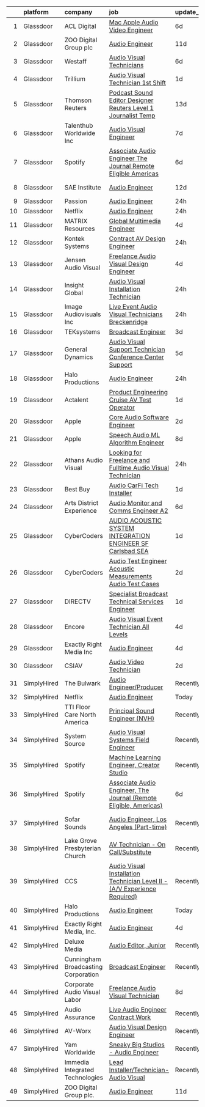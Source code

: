 

|    | platform    | company                             | job                                                                                                                                                                                                                                                                                                                                                                                                                                                                                                                                                                                                                                                                                                                                                                                                                                                                                                                                                                                                                                                                                                                                                                                                                                                                                                                                                                                                                                                                                                                                                                                                                                                                                                                                                             | update_time   | location                     |
|---:|:------------|:------------------------------------|:----------------------------------------------------------------------------------------------------------------------------------------------------------------------------------------------------------------------------------------------------------------------------------------------------------------------------------------------------------------------------------------------------------------------------------------------------------------------------------------------------------------------------------------------------------------------------------------------------------------------------------------------------------------------------------------------------------------------------------------------------------------------------------------------------------------------------------------------------------------------------------------------------------------------------------------------------------------------------------------------------------------------------------------------------------------------------------------------------------------------------------------------------------------------------------------------------------------------------------------------------------------------------------------------------------------------------------------------------------------------------------------------------------------------------------------------------------------------------------------------------------------------------------------------------------------------------------------------------------------------------------------------------------------------------------------------------------------------------------------------------------------|:--------------|:-----------------------------|
|  1 | Glassdoor   | ACL Digital                         | [Mac Apple Audio Video Engineer](https://www.glassdoor.com/partner/jobListing.htm?pos=113&ao=1110586&s=58&guid=000001821a6144ae8b9a8eedca883250&src=GD_JOB_AD&t=SR&vt=w&ea=1&cs=1_3682f016&cb=1658299959071&jobListingId=1008002805518&cpc=2CAED5C921A5F994&jrtk=3-0-1g8d62hdak6dj801-1g8d62hdqgagu800-b294e820e0bd7cf8--6NYlbfkN0Aba5oU64R_O9Kj8y6RMdSSFXuPwn88DcWu9IRDlipDHjxHIIFB0atBqVJ04z1yB38m2BmZD5nGuDZ1Ll4GVmNaqQXVnIYmUmM6ToJtSjcc-FJPcDSr864QuiTd4OY8QCHijlwPVkSN3uMKBnilt5Z6-nTFEUv3VnNXsF4LLM2RDbzizWvHlprvPVGqn3Ka9bO6dz6O895G4XscSg2uXqTC5sGE-7d8Ohpqgh4fxGaJg0ebfQamka9nRTsLwZ0bvFkQi1WpOnriBF2hia0QCw9Cyz6MehPjJ5UCTxL4BDBBe71SXJPh6e1_0TGV2K8CWwGDceIoHlEFfcqzbEcsAJD-0AjiXSMThQV6PqjxBkIQqoC1FyL3rkgtYAXfC-Ehs8lt2fICC_DsOM29PyLmqw6geVP-opLekzf8ryDvYjpLT5TeilfrMzpOQqEWj0uQ-SSsDX2iZpQMDFQQr-SnSyf9Svu7Tv3L0NBx0xu-T8fh06-wZw70P7xABJ59gNPn2louOMrTkBA7gw%3D%3D)                                                                                                                                                                                                                                                                                                                                                                                                                                                                                                                                                                                                                                                                                                                                                                                                                                                                           | 6d            | Remote                       |
|  2 | Glassdoor   | ZOO Digital Group plc               | [Audio Engineer](https://www.glassdoor.com/partner/jobListing.htm?pos=129&ao=1136043&s=58&guid=000001821a6144ae8b9a8eedca883250&src=GD_JOB_AD&t=SR&vt=w&ea=1&cs=1_30e69321&cb=1658299959073&jobListingId=1007993146305&jrtk=3-0-1g8d62hdak6dj801-1g8d62hdqgagu800-7ebf733edbf5c28b-)                                                                                                                                                                                                                                                                                                                                                                                                                                                                                                                                                                                                                                                                                                                                                                                                                                                                                                                                                                                                                                                                                                                                                                                                                                                                                                                                                                                                                                                                            | 11d           | El Segundo, CA               |
|  3 | Glassdoor   | Westaff                             | [Audio Visual Technicians](https://www.glassdoor.com/partner/jobListing.htm?pos=126&ao=1110586&s=58&guid=000001821a6144ae8b9a8eedca883250&src=GD_JOB_AD&t=SR&vt=w&ea=1&cs=1_9ddf7799&cb=1658299959073&jobListingId=1008002788655&cpc=AC285F3A3ECA6BB0&jrtk=3-0-1g8d62hdak6dj801-1g8d62hdqgagu800-425b0b3179f8c33b--6NYlbfkN0BjjkWxnJMqt2bWVcRaVAlvBRsjLKeJHSTiWSuT7OinMaCUamQqkcii4RfH2hgQDyg1SnlP2Rgpwz_0QXPv7X1bfY91WerKU9FbqRIYky0smENEnbKLssVqOPfpvsEjh9FKGcTqAzK-pQX5C1J5Od0PY7u48Pk6tvI0y_sX0EjVkFC8j6WW86Y3ts-8wpNPiHr0-uDSilTr5fbQAIMYwidVPj5Cy1h7omr7vZzfvZ6A_A594SQJUecpaBlNnbeJpxl6yJpJM819lDwfwJeLKmry01MwisOzu85dR4Gky4_swM5OqLbADerbRLwvHrfgo1agpgWeKMKOwgXK13G2gHDCIwOUycgnWiXz4YMda_gXTzHGcKUcd_XXZN_FJ93tIgHQpGmKHW_soiG58DH6iiDXQ7iKWDbmBkbIIKStl6O0VWp2TOd0ufzW8sHjr2GbPjL6q91qWLSmvrLV42AVD-zs)                                                                                                                                                                                                                                                                                                                                                                                                                                                                                                                                                                                                                                                                                                                                                                                                                                                                                                                                             | 6d            | New Orleans, LA              |
|  4 | Glassdoor   | Trillium                            | [Audio Visual Technician   1st Shift ](https://www.glassdoor.com/partner/jobListing.htm?pos=119&ao=1110586&s=58&guid=000001821a6144ae8b9a8eedca883250&src=GD_JOB_AD&t=SR&vt=w&ea=1&cs=1_49fe84a0&cb=1658299959072&jobListingId=1008011898281&cpc=0C139D4CAD5A6DB2&jrtk=3-0-1g8d62hdak6dj801-1g8d62hdqgagu800-b30f7ba4f4820a01--6NYlbfkN0BFZTBn8HwyUPs8e2u2osMVGsWqVjyo5iEHGvi4ofoXKfc3lmoIZ6zKmepcRqGdiDS6baZnlNoO2tZm81rf3PfHcRI4opsYOLYCxpXkUX1nusV2D-t_IYUWcJ3m04bs9FLwKVd-qNNnU9zBwlGl69cyTaYOFyahmO8tPj3D3mzLeififCvANwZNVths8cZm6YX5XtMooeyQ0dKPMAvrE8InJ2TFQ3cjqSj8tGc84aHPQJZXvEYZJbAMLh9o0rfF3KSrh9XAHIyWIRTd6uRXPA3BwSkVVHHIr-ELgz9NRUfm5JHIdRG_X5hl677oMISZXVP4QykvAnBc8JFIeqwRLeCWbT0TajuggDWjU0vw6_EzxxHuVcuuhb8i0tMbikW2m_ttXvsEDre4-tQucmsE6owAYg-bGJIW2k1e3b7b39ysRe_g-uKWMAAP6MBvReb3gcsUN_hzHY0FNpUOOxvPeJsYP6VTlNvEODKshH4h9uFlSQx62XbmJiU5jfbzOShuH8o62xG6I4Cq-G9E9QE8GIkY)                                                                                                                                                                                                                                                                                                                                                                                                                                                                                                                                                                                                                                                                                                                                                                                                                                                                 | 1d            | Temecula, CA                 |
|  5 | Glassdoor   | Thomson Reuters                     | [Podcast Sound Editor Designer  Reuters  Level 1 Journalist   Temp ](https://www.glassdoor.com/partner/jobListing.htm?pos=115&ao=1110586&s=58&guid=000001821a6144ae8b9a8eedca883250&src=GD_JOB_AD&t=SR&vt=w&cs=1_6ccca8d3&cb=1658299959071&jobListingId=1007988334365&cpc=F41FEAB56D215062&jrtk=3-0-1g8d62hdak6dj801-1g8d62hdqgagu800-e8caf184a0c6f5a3--6NYlbfkN0CjNG0qDFC9vBxfUJnRpXh8fasJ_-3AjV6caG0C4DoAxAHUoOIq08mxKeEBbR550SrYjZgYVVXukKUPWjgftmPgfrPM_gJvmVrJ3h3u0QcgRf3bJC-akS1wgb1nCFQvr16jVmPgo0L6tM4Sf1WuDvLZ06JkzSF4IJqPtMFC3UZTTktiNCzH8wpWYaD-itlqP7h9ilqZIDYAWja0K8o7W36A2s52ldp26H2VBF2PQcFSsLG2SUsDaaxXmaWCMEd0_MSOvriJgyqjRBqHJGA8ZOgVOuU0kmLkH8MNXtoSUJ2LcfGwgx0x69BTQ0guDUS-rxOWYb6xJhRAKAd4xD5GH4NOaKVmk0XpPXRTzV_8wtrm5mGP-3pploBSg8vgQoBq8gi87SFuqcPAi4NztM7UdmNzb6j0Rw9z11sp_qox7WjUlUGxb8KlzevM0CNs7mL_HNcJro4Kz5HL_7SYXVuCODfa0Psh2ZnjKA7P4hAe6zcIiqfICbogQxznPsy13MayDyliMOBTEowDVzCUqmK0K-z9Zw7kDxRwdQwu8piSKagQ8yxA3sO3ZPHVpLTZXQrR571B9k6zpb2J0JSVFnaVpL56DHLs1BVdihk3M3QUDG5N_FDGrS5Is0Y5pA6cykLdy3uHjpgLVkxU1-svN-_C2n0H6NhuLFYDqG0sulzOnKoaiy5zXbz1MEtqoREu6rN4ebeLWsDctOqJ_2xQ1izlhZXEaQq1Zt7CKxCVkyNj1gkA4uhN42MazhyT6zUap475cxt5zAvSBx5RwuE2UMV1qjvTWFmmCECVRAhu89R_KHABJWtFxAj9O2T6vhMnwJgxAUD3oBHr2wENZtN_hyLupKsYi2-iP5BTImSqfJB8ZZN19GCZfxTTP-QbBu4w99vEnuPCriETnWE0urH1iDXVOGy3lIBTuG-i_R3S-86GZVsmD5pXvT06a2djScARdaCD8NZvIO4ABm3I1Y8Z0-f8a3e-hlahZd0xTGhsKgw-jpDHsBOyGGcW-Yh_57pkvjhOf7i2Xn0tZW1obwvp7SyDWh8ROTSSENZMRehjTrRvwkHhGDaIV1uG7-2ksl-GuoLZTtdk2nMgZesf6fcoF73-afdLakeRW1J2J1tnrLIFObY7lcHuyuJYeNkga68cMyrnSLtVNGsW7H_HQXukTFoiK8tL7SNp8MYIXtoofO9qTcVsGtIEQKQMkrMEvwOuHVo9YNpP41woYJAoLl613rdvlMLj_gexDdROY-fU8InLDtACuOZpyWDkTu_5sl_pOZnYgVewg9Tkn1Euag%3D%3D)                                            | 13d           | New York, NY                 |
|  6 | Glassdoor   | Talenthub Worldwide  Inc            | [Audio Visual Engineer](https://www.glassdoor.com/partner/jobListing.htm?pos=123&ao=1110586&s=58&guid=000001821a6144ae8b9a8eedca883250&src=GD_JOB_AD&t=SR&vt=w&ea=1&cs=1_6a9526c9&cb=1658299959073&jobListingId=1008000688025&cpc=AC285F3A3ECA6BB0&jrtk=3-0-1g8d62hdak6dj801-1g8d62hdqgagu800-c1d0c260fac26604--6NYlbfkN0DpwFV3tuw9vFlML3xauMsT_S9XsNg3VdZNHiuyFzGFE3ciwNCiWa1qTVbJP6xa3o3SiE7kSzpb_mMUGlzcqjxVlt9FBtZPcnYB_qo4ppMqZX69khtSbZ-d0anmaMDwT10aypIn4OmqiZUm8rNL9FWH7XB5YZc2tJcY2fiGON4Np7bbwGgBxOROqtV0WG-NkUcUTSnyu9rlw91beINyTkGZxvQ6ePmtEi4hNTpuVkpMC1e-PNU5ppndpqvmuQksnWD_Ia65ycs54meQJ8BbDL95ypSWFOs3eS7tQ68zdi-zpmLvBtGS97olPA0d27sVbEF5fLp3yJ_2hbx1CXxkZnDEndjf9wSugsIUSklzu64l7YoIUHeDZYNMDS4G2-OAe_JJmlEr7dBhLPMhwOnwsDBImTqqdq2YmpTTwHIAEFeWDicmHxyLCbUQ5HlpoicEz2KLhnxKQwSIpEF2msUzzEGkbBNOVZvpVFRXYcX6H49fh8DwuBtm5WzHu9QaMgn2Bl6UxUupD3LeDw%3D%3D)                                                                                                                                                                                                                                                                                                                                                                                                                                                                                                                                                                                                                                                                                                                                                                                                                                                                                    | 7d            | Newark, NJ                   |
|  7 | Glassdoor   | Spotify                             | [Associate Audio Engineer  The Journal  Remote Eligible  Americas ](https://www.glassdoor.com/partner/jobListing.htm?pos=127&ao=1136043&s=58&guid=000001821a6144ae8b9a8eedca883250&src=GD_JOB_AD&t=SR&vt=w&cs=1_dc0b3ef3&cb=1658299959073&jobListingId=1008002986616&jrtk=3-0-1g8d62hdak6dj801-1g8d62hdqgagu800-d92e08f93933b848-)                                                                                                                                                                                                                                                                                                                                                                                                                                                                                                                                                                                                                                                                                                                                                                                                                                                                                                                                                                                                                                                                                                                                                                                                                                                                                                                                                                                                                              | 6d            | Brooklyn, NY                 |
|  8 | Glassdoor   | SAE Institute                       | [Audio Engineer](https://www.glassdoor.com/partner/jobListing.htm?pos=111&ao=1110586&s=58&guid=000001821a6144ae8b9a8eedca883250&src=GD_JOB_AD&t=SR&vt=w&ea=1&cs=1_e3daccb7&cb=1658299959070&jobListingId=1007991635039&cpc=B076152010A3B66C&jrtk=3-0-1g8d62hdak6dj801-1g8d62hdqgagu800-cd0ec4cba28d46bc--6NYlbfkN0BccUAPDkzPsko-Cz-skTxMBC9gmPmQfyPXIhutQvf3gcHBZ6Nug1oumMGyJb1ow-mm8fjlIdczwGyZU7BwMoiderHgKGpSYwvUvRc1uEJj2SEwjHltheyKtNJs1i1_tPOPv-jbbLKsjC19f2hRXNvze8G1mhUWHM29jfa4vXeWbIMisIAAMCfCeRJMtESgBCsyNCLemW3yzb4K6RnEO-EGFloTCmXE5j5y9i5rtaluZ6OQ07b1TlVLlQ3Jpp-N69DWE7WoHIJfNopoPSUYJDzVx-J7ftwMqyIluP2sYdFiQQ7icjAN4nbde3bYIvwl7mu6bW9b_kMgRfEn1G34NCrkl5L2W_FW8iElGdMG-iELUbaHRwD0uYpiqn0e6T-8tOjvWGjmzHhGBrf7g5GLAVk7skt3_Cm9aOu0AKKteJTtlkEUwmeTgiGd6JfxTzzEQaXmz8h9IAnLTZMiIz7UQGwcC_SiVA8S-4u5uZWrQhgEb90jNy7qGCEBxddxaZt26KC5TT4WF1rZWwhzEez-BBVyd_4wHcNQJZst0g8-qai1W_Ptdf5R8CizBILu6SGwFWY%3D)                                                                                                                                                                                                                                                                                                                                                                                                                                                                                                                                                                                                                                                                                                                                                                                                                                         | 12d           | North Miami Beach, FL        |
|  9 | Glassdoor   | Passion                             | [Audio Engineer](https://www.glassdoor.com/partner/jobListing.htm?pos=130&ao=1136043&s=58&guid=000001821a6144ae8b9a8eedca883250&src=GD_JOB_AD&t=SR&vt=w&ea=1&cs=1_2a49e3a8&cb=1658299959073&jobListingId=1008015733975&jrtk=3-0-1g8d62hdak6dj801-1g8d62hdqgagu800-58ed1f78d4b135a7-)                                                                                                                                                                                                                                                                                                                                                                                                                                                                                                                                                                                                                                                                                                                                                                                                                                                                                                                                                                                                                                                                                                                                                                                                                                                                                                                                                                                                                                                                            | 24h           | Atlanta, GA                  |
| 10 | Glassdoor   | Netflix                             | [Audio Engineer](https://www.glassdoor.com/partner/jobListing.htm?pos=125&ao=1136043&s=58&guid=000001821a6144ae8b9a8eedca883250&src=GD_JOB_AD&t=SR&vt=w&cs=1_0c53fc51&cb=1658299959073&jobListingId=1008015997451&jrtk=3-0-1g8d62hdak6dj801-1g8d62hdqgagu800-f56fa1ba437b8b5b-)                                                                                                                                                                                                                                                                                                                                                                                                                                                                                                                                                                                                                                                                                                                                                                                                                                                                                                                                                                                                                                                                                                                                                                                                                                                                                                                                                                                                                                                                                 | 24h           | Remote                       |
| 11 | Glassdoor   | MATRIX Resources                    | [Global Multimedia Engineer](https://www.glassdoor.com/partner/jobListing.htm?pos=121&ao=1110586&s=58&guid=000001821a6144ae8b9a8eedca883250&src=GD_JOB_AD&t=SR&vt=w&ea=1&cs=1_56b2ecff&cb=1658299959072&jobListingId=1008008867267&cpc=B101C867B3EF2D75&jrtk=3-0-1g8d62hdak6dj801-1g8d62hdqgagu800-06f01f81eabfc132--6NYlbfkN0De5ppvndiyxA0pMSLQzOe_j9Mra0KF_8EhxTxOKXtZIfhM20E97mGJuSEbq9mCfhiB2MwidrIWRcH_7H_eLE0Cbfk9ruawAra9k1sQzl7_qpShurBEQzK2VCsD-1ETfFs-jG_6l9LOhcLbKrRBvRQaHINJ0zeOjbkNk2PSSMpifYkn-jNZeAP1r6NQ8m7FDz2SaEND5VHsxbZ6qOUCG2wqb2ECQIinpo48xbQBYM3qXlMg97QVx7OIQi9-hDJyXh5_GlcY_TphB_VmH-WMByS3MZyOAZw1l1yP8kwO4_MESHaOKRPCGsruIaCCeH7l6TPankPAFKD7jL_fpLfgmE4o3hrNlHoSAzolb1tGj3GkgpAc22hjxk9p3YIU2CUXmHqhxrSaN3q6gPLixWkEcAZHKcACZk4YCSQ9Uv2absZWSvl9I3e5FDpk7me8UH9lJMFko_HQdEYMxdPjPm1DIVZUTnEkE1cQfMJ7n7xm0BS8LgMXPtG6ox0lAqiDLA388Yz912RjIDiE-wwt_OqL9zuPwAsjH8FnKY3SR37iTSCD-w%3D%3D)                                                                                                                                                                                                                                                                                                                                                                                                                                                                                                                                                                                                                                                                                                                                                                                                                                               | 4d            | Chicago, IL                  |
| 12 | Glassdoor   | Kontek Systems                      | [Contract AV Design Engineer](https://www.glassdoor.com/partner/jobListing.htm?pos=104&ao=1110586&s=58&guid=000001821a6144ae8b9a8eedca883250&src=GD_JOB_AD&t=SR&vt=w&ea=1&cs=1_78666f7d&cb=1658299959069&jobListingId=1008014886987&cpc=723ADC3DFE402989&jrtk=3-0-1g8d62hdak6dj801-1g8d62hdqgagu800-a546212c94420692--6NYlbfkN0CfuwjoGl7GPnww22KG_qH1VxV-pg5CMIAqmERtwLeL8ycF7ceNQdASQTPxp4jgWWs-M0t45tF99RZCP-Y69a4reENeISWqKk45DEqGx3JramItH2_VZp6X8Qyg9Tmz2oq7QvAbYeaYMFsouQnIxVpKHd7RjwBwsnf0ucVB8jFLm9A5fsBFqXubL2-APHTB7dNpBqVzPgyqW_80M3wLkykgvugRNjVIiKgad75ticNIdxwCLoNcgBFlmeTaUHvIC0uXSxkDFLBnOgzh3QSA-UOS23WLP6dsM_My2cn_mIIzvo16xRlqADfQ6AtjN_FCPPqp2JDO6iIVqEsF_MY0XiHw2R7v8moR77dXXnLga4cSeg0wzzKb8N0ASQdg3S1_sMnW_Ac8u4OgQAtGIYx1Xou-swRN5bEMbja_zGWeis2dgt6nk5OIFya2fomr0kwNZ-1R22TnMiiUQc3gFgWjEM_fNiTIgXFLIXRZ2YhLNWEF4DtHVeylbfkczpqoXpjyD-c%3D)                                                                                                                                                                                                                                                                                                                                                                                                                                                                                                                                                                                                                                                                                                                                                                                                                                                                                            | 24h           | Remote                       |
| 13 | Glassdoor   | Jensen Audio Visual                 | [Freelance Audio Visual Design Engineer](https://www.glassdoor.com/partner/jobListing.htm?pos=105&ao=1110586&s=58&guid=000001821a6144ae8b9a8eedca883250&src=GD_JOB_AD&t=SR&vt=w&ea=1&cs=1_61f20974&cb=1658299959069&jobListingId=1008008655393&cpc=7F6F94E2229B3AB5&jrtk=3-0-1g8d62hdak6dj801-1g8d62hdqgagu800-2b26840a77cfcb6f--6NYlbfkN0B91O5vKeJxR9_hxmDa8e6Q5G1GjibsWHgJn1skfYlPwkAXe845tnLEvoI6XuF0eBIBIhcz0HPUIe79UujOZBVd63yv6bxa1aImQmynUaNewE95G793KRTOknt_ThP5QTrQDOUmd5gLH-22R2jo_gzJCrI3Bf2XfHqThDx0q7NMMsUMDd3ajSAC3ZreR5MhGkiQPY3ZAoQ_s5u9xJ62ZVBc3UOpe_m0KPu1E365-82LW2L8imclWHuhFoeaijYdtifwO7j1Ee3X5xwy3Dg1TFOpOQTQ5_wTfAVS8zbWZ5qqxb6aZZ7pzVmHcg2W_Y5dfyQxQok-QbFxE9ZS9nN7xfagVV-eM3muHObQCmGcQ5CHTaHdaN-uVBI-IQ-ZCnrK_cfzQCXXRiuw8hIRkgF3LZ8i3uHSqOis1EwBtCktccW34dEpeMHyGLdcB6reVUmOPSNIMYj2YWmf0AROYUcP8lV7BOsx7ZVpGSqAnfsHux_GhbN1MfK8unpt_784gD70JFK3dWsukHRmypk-9aXAE50_ayrUyC8bxYQ%3D)                                                                                                                                                                                                                                                                                                                                                                                                                                                                                                                                                                                                                                                                                                                                                                                                                                                 | 4d            | Remote                       |
| 14 | Glassdoor   | Insight Global                      | [Audio Visual Installation Technician](https://www.glassdoor.com/partner/jobListing.htm?pos=117&ao=1110586&s=58&guid=000001821a6144ae8b9a8eedca883250&src=GD_JOB_AD&t=SR&vt=w&cs=1_9c514038&cb=1658299959072&jobListingId=1008015125747&cpc=4F748F1840550ABC&jrtk=3-0-1g8d62hdak6dj801-1g8d62hdqgagu800-b52da9df8b7b37ed--6NYlbfkN0BKkHZu3wF05EeDimN_p6sYpKCMArvwa95YdH7UpkaBCqc7l59ErwqcT1AbkVwyGu7Y3vmfixmITQDxUcbmwFqUJ5v7a00ttyjid9xHwJ96-15vCEXCc6D0PdwvfXFCl6zGNtJ1GOJQIRAOJfQIqSobElzrNFUWUG3nsxGxsRlp6Ko9G8pnN0bT0z_ol3uIMXMB8BycqsAD4ORy9F0Ga4A89wnnIfNsXZgoTVTN9RfgznRtzltqHFtVhEwFA3LI8Sz9mQRN1VeSsYJUlxeKcHXhII_xiZK4kg1bCzrvBPNmY9cSj3fYW6VNBHxi0AMvHBpqFp_SCc2eJIxpZ17Znl1PYGUGqwy0UPI1boWL0iciAAxx721SKmi_3pG2IXzkxbyJKE8Bax4p5cqPGlAFi27eDebRPeq6K8tYBVuvDD28L7Gh3gCjTrNg2mLj1lGxuQj0CIHQAzWfoAzDN8MuPBArxw0MIogI-x6HzJ0xS9MSSOXTBsBXbGzL)                                                                                                                                                                                                                                                                                                                                                                                                                                                                                                                                                                                                                                                                                                                                                                                                                                                                                                      | 24h           | Austin, TX                   |
| 15 | Glassdoor   | Image Audiovisuals  Inc             | [Live Event Audio Visual Technicians Breckenridge](https://www.glassdoor.com/partner/jobListing.htm?pos=106&ao=1110586&s=58&guid=000001821a6144ae8b9a8eedca883250&src=GD_JOB_AD&t=SR&vt=w&ea=1&cs=1_01595034&cb=1658299959069&jobListingId=1008015254854&cpc=AA718BBA0476CE1A&jrtk=3-0-1g8d62hdak6dj801-1g8d62hdqgagu800-41668a328a3e7d24--6NYlbfkN0An2wH3WPKNYq-h_yXU9a-sWSItRj_XpS2RQAdjkSXDzhQrq28oH-kFNyDHB-Keb6t3ajZ9KAymky3vYuQ7yQtSIl4w6OEI9RrLwfzoVLWfbpDi9se35Ipggg8zZjpP8t_5ZUuDBOwqOE6XDqayan0qc9A2azojNi7XJR_npwJAxgTL_rdL9tMa68JHv1wnZdSf1UbnFhIyKL8FXepjk3U8zedgpy-_o7rAQsPEELNk3zAteFHleya1yHiGI3JpfT7z6kECqh96qeg6goIAY2BjgbJ7HDYa7UC8yYgbHEkdvlT6HMOZcPTrl4SHYH1fqWoS0cO9K-3fzd9v4aEm842Lju3JMnmpbTOpdGFXAEcjMhplXl_oDEMNpTPJaG_f40xHx57_D7tOyC13_Fi_SISPQrgGc3Wliz4SuXIhC-bAwlBN--dt502UikL4iKmMlKEv0uoF4psNnq1egcGGkMoCHbhV9DIcPt0APN8Il_hhl1mvLeO5CRTjTnwo2nDAnpTlN4cbPdz3wg%3D%3D)                                                                                                                                                                                                                                                                                                                                                                                                                                                                                                                                                                                                                                                                                                                                                                                                                                                         | 24h           | Breckenridge, CO             |
| 16 | Glassdoor   | TEKsystems                          | [Broadcast Engineer](https://www.glassdoor.com/partner/jobListing.htm?pos=118&ao=1110586&s=58&guid=000001821a6144ae8b9a8eedca883250&src=GD_JOB_AD&t=SR&vt=w&cs=1_80cc5a12&cb=1658299959072&jobListingId=1008009344274&cpc=1160948BCBA38B5B&jrtk=3-0-1g8d62hdak6dj801-1g8d62hdqgagu800-70869915ddc43b13--6NYlbfkN0AuKz8EBO1xHDEL7V2YF9xF3dC_I9B9i-Zw2Jh8clPMK9BxhHDJszxSyW718EipT5NfCyuFhujPbue0rTvAj6m3OgKrZGw2M9kZDSUTZXb4h_eWFGggG6_ZIN7FNhkS8V2vliC2NTvF_QMHCx_TRCvTIUylD1SAQACZBmzQ4RwjcpNvzDPCg-Ag4AEAhSnTnQE41NzBlInpBmniv1G2BvuS5NGyVoaaJUmeXcJShLk4TcWm-m4qDqmxZZJY-dn-u_3VG8GnlALZxzLTIU2zwrPcFalEb0XJYZvQcM3IgjAnO_wDMVW3S98KmK-q4o_JhmkrYQe5BVR8ggrs-w8iJwIuKhQScXykNIOOB1p7d-Fuy-UcZxFPaHoAK2Rzj6nB6oC2TzCVP27cZc9Nz3ynN6YXYm-UBbo32Ja6J5xqsqbXktDKjG2tHFSoK2ValTWomHoZAqDKnyPzQqCKy0JRhU-Nml_3Y8vhp7Ud9ev2eFFKGThwHL26vLci8Mzald96MgALBAr8u1NexYdOX-adLfdW0ROy1PdN_Qn-cVJQKCKzHYhiy7wDRRClUB_5601obe-2nnd3hnO78DzdCqKeRNBpavsZh3Mx-dPn_Th-IsPx7jK6n48nWcZlwNdK7o25yeFs-QfFy503xcE_aJIyq096hCmhQG8MyD_x5utTUhrVgLDXjxEkRXU8P7Q9ys6oOB0FIkekkr0MYp1eOGxwQdCAA2yvdtlUySXKACXHIu_aK1mPkrq1tlZq6sRHyBHm0wOmX-a2c3xbdfkTwARyXsr6kBbhyJTDBd7tEVFb93ZdZKGAqSz-Onq1yDaAGOQag8MczwjieEDmSwCRJD0dFFJNTDIEWRtI9ZP8zH-AKIOACpmXGke58-WSt3J5BDl30fJBY1GjU82GVvNP_mCmUEJRadA6l5tc4st6dy5J6LukFD0PQywaJ-c9iwJtWQcoJx2AbFq7ChL-eg%3D%3D)                                                                                                                                                                                                                                                                                                                                                                                                                            | 3d            | Tempe, AZ                    |
| 17 | Glassdoor   | General Dynamics                    | [Audio Visual Support Technician  Conference Center Support ](https://www.glassdoor.com/partner/jobListing.htm?pos=116&ao=1110586&s=58&guid=000001821a6144ae8b9a8eedca883250&src=GD_JOB_AD&t=SR&vt=w&cs=1_116d4182&cb=1658299959071&jobListingId=1008006553726&cpc=FB7E4A1762AE5BEC&jrtk=3-0-1g8d62hdak6dj801-1g8d62hdqgagu800-8cc9212bf333251e--6NYlbfkN0CA1BF1uV5NTSgZPFUb71OePktNXA0y4N44ecUliCBagF_E0ENdOmK95CEbykBvrus4fxC3pyeE2gFsYnurWdDJAR5H49haAfH5uthuKY_0LwUIKC08DKyQ6-ZU93Mk1rIASX80K_bqd6Qvq4-mROdE_LCNzulFt0wY_1G271GtVqdwf-vQY_hK0BKAj72CrL5BSxGgIj8pGGqbw3pY0qHM0ISgBBZRPEDvOajr0W29nQJW-qvS7vXxZiZxpGt2Ws9qFTNNA3JUl3FZUbb9meWrzmPG3mqdbHFOVxu0lFvSpHurlH9kuQzSPQRrhBa2nIoRB-cWqz9scaYOojPQt_2_b59bO-9UuVfV1V_6tbl3tydT_1iScRDWV3xjA-NRAInqnPVOqumYjO0DlgEo3r3D8XZxY-CqxDQsCjUZGmq9c7NVEmS0VrYum6QefSCGrRf1tOjG5yXNSWRwGPj96mYYMmxIH27CSZ6U5UefjCkvkQUd-w-TY4zj1FBlhZ1lmtySc_L8rOxGhpLPBrQ5VicUM-AsVh0eDFLlgScJ0gpSV8pogTqqpM8usnBzPTv9WA4kEP1x81bpUQEXL2fl12sJlNJkonevws3P4pBWGYnMbHqb8CW6AWDUxP_3jhaETX4K5cYmS1J7TJeCqsZ8u0cQwsoDlu33dgq4Xbl47NOJES82LvGOvCtgXz9jvjRNJyb13OGOgovriCcTJDpXLvr5xtm-kpFiW4AEDpVni-aOolmImdzBtWbeAA5iYPOpo3vziyOzFyjlPJzBQC5hzJ6_5TQzJc8rN8Y4I26WwEzW9NmEQdSjDmPo-84VmC6-JaAErA-wihBgb1RaiQ3ObUInd9CGhS0FBCqloiz7EpbH886W_1IDpmemimWUm6wcy5yenGf85nxu-8zRfJiEL2Fy9c_Tg5OtrcVU9Ka9baZotv3wjqeH0RyjnbGOmpB2KqHQPOduT3T3haGGbOWLvRvCW1uZct0nTJTVNFjI5gxhXBfGTGCcjHpxE00EN5RyKGlkcmGcMBTBiWIG16hI3_ZVy9IykfuYIA8msmMrGHUpHiog0x6a47qajkQk8-fYRq1tkCOgRCH_rEIIC54v-4VJUaKBpuxg9qgqmY--H6DqP4ufxhdeOsR4CZ7ukVh6OOzBUlHCjkPLmZ-Evs_w3LoBnSKvEukEisNB85vn5lNiMtHhbseG8HWFckNggLx5uE3rUrYk8bezcDDCK_ZwSMZbC3tWMohWGkupVtbUSqxjBnU6Xet8Q1A-NwLlFa-V-b9Bs7e0_cMwr92dSLS66kaHmLezZLuVmEpOpCZqVm5rj6XfkZdFcHxmwGoRW_wZxao%3D) | 5d            | Springfield, VA              |
| 18 | Glassdoor   | Halo Productions                    | [Audio Engineer](https://www.glassdoor.com/partner/jobListing.htm?pos=102&ao=1110586&s=58&guid=000001821a6144ae8b9a8eedca883250&src=GD_JOB_AD&t=SR&vt=w&ea=1&cs=1_da90665a&cb=1658299959068&jobListingId=1008015033912&cpc=C19BE7EA145E205E&jrtk=3-0-1g8d62hdak6dj801-1g8d62hdqgagu800-66344b39c1648170--6NYlbfkN0DZZww-p_mr8GWlqIRBY21Wjl_Fk3kglyx5_HcxykVqwaDFSJjVlUl4SCmDWBly_AThIxt-d2Ac-E3CGtxPty3MM8GBfToLumm6yYjnHD8YAIyf3ctYdpRa4tizI8BkBRdRNP_8Ljldeb8Rs8UYrkIV8Jqiugy2o5is-Rpbor5-fjFqRrMbyFA2cYxqy9JE6apImF_YtaBiuPl6M7VbelEguf_8P3cORRmwH5JCdvy4ThgzPmbCzlEE7z8kLxUWznHkCZ1zxG7CjyyDoqAN7PcO9dq0mpAsX6FYu2ZjePw5VxxxATvTREaqp_SjBmxKC-0pPh-w8S8A8yXHOsZ3dIBOiLvtA2Cz2kAA_h-BOuaoQeekXrfZPa1ydM1zHJ3pAxy7FEX62Kh8RSee78ezhmDHX_Pvs93-VBM4BLZAYPoS3zvnFuK7b4e5DhaPivlQWi3-dVxaba0H-CfFKOPvClaflKsdjRiD9QNvUY1OF9Pzbt-yoCI3LfXHDPbTD9WTp0A%3D)                                                                                                                                                                                                                                                                                                                                                                                                                                                                                                                                                                                                                                                                                                                                                                                                                                                                                                         | 24h           | New York, NY                 |
| 19 | Glassdoor   | Actalent                            | [Product Engineering   Cruise   AV Test Operator](https://www.glassdoor.com/partner/jobListing.htm?pos=122&ao=1110586&s=58&guid=000001821a6144ae8b9a8eedca883250&src=GD_JOB_AD&t=SR&vt=w&ea=1&cs=1_e07e69a4&cb=1658299959073&jobListingId=1008013508612&cpc=1CBFC3E34E2A31FF&jrtk=3-0-1g8d62hdak6dj801-1g8d62hdqgagu800-e4aebae1f6622c60--6NYlbfkN0ChYVx_I3yfZ_JDY3EFoivtqvi_stwnZ_kRt8Dowt_l_d1ydueao4NE-oUleRJ4yhizpVJlUoojLPuLuFaL2L4UkI9t1fcMhefifnOvFen3tu4MwdZj3sgsyujUzl3iVVbZohSQmXPPGgB2aHwQizQ8ZVBYtomE2Z_ZiPfzEh5jLaUCNJ2TcixkmNK8x1Ndjalsj4flYxQe_3RmQ3cfM0U5yoVde7iCXul-V9ByVmQMUaMW04wYfbUZcNMHpYTnWINTA8I8cJ5QaFgUvkM2zNsPh5-WWQ0KYvZ2Q8D1bHwXJp78VzNXyRJvabrg7fpvufwrP9VTL49mSqE_eE6mRYjBZEe5pEMKKJ73lsGDZtofGxQG1vcDq2Ywm2ecblEzNtlDQsoi7AFq5mOY7ZHIYC8F7IJmVbYlS_SMyBe6axh_gUkAbmpL_euPbq7XOCO7MLURbNtIIaARgROF8FUrYHh0915noei-vi1nY92UsaZ8BWdVHJ7vrXx7uGsiatiWqnmShmWZuPGIHSRvcBFIGE7jBTeonW3DS3Qf6ZDbwnxeWgThr51TK6S7x-30fWISrDv2n58bR8R_45PI1BZMyjT7HNiIj9THliU8pP5kO0EtYHHHF6cEZc5h5SwrVmNQJQs2it28dfOniYWFn8ue9oUW42ghNDig8HO8AScWb9ahlLEuY87to2NqyZSKfIeugovAEQZzdCFGUhvg88N4DNpLRPuEGZz3cYIfyAtUaYva8e38xk_QdhH_m0SaMt65fDgxtGV2rx6CDHv0ov1pchMUrrlmh-bH0OfNC9rcJ8RLGyfdKz_YUyHzaivbNw4lMEm1VQfZPvfUX84pheZgboXXP3rMjDDdfhFIFjcXHVIPzRYybKIF5E3E4Y8tGgHNHEhuGUQJIqb3ZueloxNrh9BSxnNV_cP4TfDcEuh1CbL7fbEFjCJdZslIT3fKnm0yxmijuLJ3YGpPtye2bHV6yPyWPXD-V4YG6xPKSQMtDeNG-g%3D%3D)                                                                                                                                                                                                                                                                                                                                                          | 1d            | San Francisco, CA            |
| 20 | Glassdoor   | Apple                               | [Core Audio Software Engineer](https://www.glassdoor.com/partner/jobListing.htm?pos=108&ao=1110586&s=58&guid=000001821a6144ae8b9a8eedca883250&src=GD_JOB_AD&t=SR&vt=w&cs=1_ec03878a&cb=1658299959069&jobListingId=1008010117633&cpc=654405A9B1E0A9F5&jrtk=3-0-1g8d62hdak6dj801-1g8d62hdqgagu800-ced040b886f772b0--6NYlbfkN0BvKrLyj5gPmtZO9T8euul8TCxuuKNOtzRJOomxnwSEodTz2Bc-sPZl29JElYHfcoSRKsq68AVNiDcyVnK-LGYxcX0LBFdzR0aUDa4ZGNmWzNY0pY1aoSXDuA4k22fhhx50WxVe1GGX0knDpSWmYrI8apzLOaDvcxRqhxcxlaAWadXo-PR92AsRoxi9ReBzpUOujk_RJhlRHNS6O4cRHNgvHVFJdu1zLJ5Wik1qi3iaZj9zpk0MdQWK8h-Afa6B-tn1SbVych1yvfRIJCiyeosEyKI24slP4oWMalvK3deHGDRxtgnoEF-2PNh8dTd5355D8C13BpUmPqcb2KnLo70L_eBDIPjBA9gXoaNMJ0u8EQtHjooQxnpIlJyA59LtUOaUipEFs_9QjqhebGP8NUDuUll_zRZ6MMI27Jsvcr2qFDO-6vWRSMbOuQXe1c7XeP5FBIOFOV-DjCWvHG9i_2HZgs6bLb-HCx-SRGGMSazqCin2bFwuWMSKZXyVb9mjibnGeiL9F8a6SEvEfoVfNCBYC6SqBOEUyZmfzOMTRCSePEweQrKdG4_c1mzcgX_fpfTb2nG0YCrLqAjxybMnO2XLOTnFoQgUQqut7uNb1hSmrAzVSkUDh_9WZQPhll_BShaMecStywF333HpCAdy0bfD4eGXsRKnvmY9fcPrpXtGToQjV05d3FQ5dwk4RvSTPat_OzsjaioqWWa3fqLEtRAPJxsrXxUSpKuFI0QzSnn2DFsVfnR6VgRrzvMn1NmptKCw9Ns38nlB1W_ez0WiSYxCzgjZF4Mhl2McY9zae0P-b0ouoTAiSOmIPPUXeA7htxKRJQQpbtBrQGjUawgENL5ff8OiVfO70gUZfiiMDg6REj6Y3cbDChBAREhTIZmnlW5364sNRdpfp9vjxQHUHXXbZKIbXuIYTC_j3z3T29kCt7f8cHUtEcQL8d1OeHb0vdeBCvNiVMj4Qg%3D%3D)                                                                                                                                                                                                                                                                                                                                                                                                                  | 2d            | Culver City, CA              |
| 21 | Glassdoor   | Apple                               | [Speech   Audio ML Algorithm Engineer](https://www.glassdoor.com/partner/jobListing.htm?pos=110&ao=1110586&s=58&guid=000001821a6144ae8b9a8eedca883250&src=GD_JOB_AD&t=SR&vt=w&cs=1_58abf1c7&cb=1658299959070&jobListingId=1007996674309&cpc=F41FEAB56D215062&jrtk=3-0-1g8d62hdak6dj801-1g8d62hdqgagu800-bf490df8c5c8f72c--6NYlbfkN0BvKrLyj5gPmtZO9T8euul8TCxuuKNOtzRJOomxnwSEodTz2Bc-sPZl29JElYHfcoT5JkzkyDtcW2W4uvyqfu8T86FcrpwWp-zxD_GQy46AaRECjHS4gDgvhOd-XiwfhLC2IJWNQ1wR90-sTctugT53Ab4Nc0kbg5lcQK9_5XYRvXnee9ZcyLXJHSA-dVZrxlr1kWa2uDMprEdYzOE3PaGcB1SEFsTnCsh553MHpQbrmAMo2Nvf_39rmv7D6UeicRTQoHrTWbiq1PlQ61J-gD3Hjfs_cWaHaUg-1ywyrw5O1MUUkbjt9j4F1r6kENu6a1gLOMLsdV5yGjL2LJjl4sqr5wDTXjLs8vn7jA_nrSOFSKq33EWLOVX8ZzzkelWybdEDOokrGyV-twr7aCR2htm10sPz5rTrRbWhUAIK3ZcZrJLAd-zcejBdOrIfjUkJKT3fme1HHC1hDqaCjD1BH8MuaBkb79XQtBNMtyBOmuSK57QDSB7e7dRxnvyfOkoIlQ4y4l1Uj97DEvfvIdk698aQ3-sHVrQV4b_0Ou1ViaJIWSTxyNHvlL-K43K2otdDgXFGfD5nwzsIFhqXM90bjdlzFWpA3ntHoeehpE8GEdRs9xVOjiYWJWbVtfKvRs6M_TGE0eQxBd0wQR8Jr6kUqXb1nYjd2gi1Mcs-kmsHjZb5mGDzc_3eb23IyZuUMYGfdpZDN_zkvNo2yCRXbc_LYrvtfJdL_q4pep4VjpNXSkBOUMwIkr0E19oh5sotS42ieqrYB_eR2a4NvuWy07LDr0EuxjlvXVbU8ciFPgtQVECaBNElPwPB2xYFFkWpByKaqA3v-Zn_jpMSv31uvJrG6VKFncY9Pp_J2jdG526jhP4cUKRnU5WGY7OFn5u2RRQYLTJQG0hTNbIp35drC6x87qcjAUnHueYpKnJQ42KL6VATZcRL9enrnZHWvHUg7U6QBxbsCWN-rQKQ4wLq3PHnAm4i)                                                                                                                                                                                                                                                                                                                                                                                                      | 8d            | Culver City, CA              |
| 22 | Glassdoor   | Athans Audio Visual                 | [Looking for Freelance and Fulltime Audio Visual Technician](https://www.glassdoor.com/partner/jobListing.htm?pos=107&ao=1110586&s=58&guid=000001821a6144ae8b9a8eedca883250&src=GD_JOB_AD&t=SR&vt=w&ea=1&cs=1_51baf72b&cb=1658299959070&jobListingId=1008014425675&cpc=AF1E4A3695F490BE&jrtk=3-0-1g8d62hdak6dj801-1g8d62hdqgagu800-d0792e7086af4b44--6NYlbfkN0CxkkOqD87rdMSg1lDI2PjX4xjBItB7Q8wMO_nEBPqrxTuNFgkBMsK-uL4W67Ovcbl0R1lGyusf90ICn85DJMiUqGkbaq31_THZ5bfYt_EnJC_CPTFBD3D6jPo7PaWx8Mskwtj_eSHeYtoJi2FMfrBp4NrcXzYEY4EB1fm7YbyKqJWFSyKzJCfVmD-wMprWcs6RVBSGRQFWJ_yBG2gtA6AKvasbfGJ0MDeJADD_f6_YhZo80qWPuFAwEodY-irRUy0Z-JCfg-1qbvUXhUygDAFeb5dpIjR2bLlRXRUjhpGXuJnhqGVuqpohZhZ9bHE3IQbY8Wf5bmsOIlU_rpvQ_j8YCOIHWLT288t5E2cCoXYGwAWLdAWqBpBtlUhaoBCO2kgVB6uOn-LAuoogGZxU2UJT6tpbSnjRMY5yGgFFYC3PnKqc6BWxzUtDeJ7tq_Q6dmGAuXhRyCMdsTj5KxTnUY_UUMmGojPQjQ31Dtqj35sCmzHlFhOe20W0S_GB6TloPik%3D)                                                                                                                                                                                                                                                                                                                                                                                                                                                                                                                                                                                                                                                                                                                                                                                                                                                             | 24h           | Fort Worth, TX               |
| 23 | Glassdoor   | Best Buy                            | [Audio   CarFi Tech Installer](https://www.glassdoor.com/partner/jobListing.htm?pos=109&ao=1110586&s=58&guid=000001821a6144ae8b9a8eedca883250&src=GD_JOB_AD&t=SR&vt=w&cs=1_16cc9490&cb=1658299959069&jobListingId=1008012429486&cpc=BCC169F53084E245&jrtk=3-0-1g8d62hdak6dj801-1g8d62hdqgagu800-10a1a94632fda9e7--6NYlbfkN0A3euUoOlcFOg58Q6nmuUh0Lnp17JpRiT8Tdiqcy7-gI_hyDmBNSZLJNr6FHfZmZJa0VDIDwCMG0noRe5dgWrDS_qKZBWxd6CbsmJDPugkRFDF04bdH_Iqmg07pJL6Fz2JFuecTBT9LcgTqfh0L_aiZ0z-5xbNMojjojgqJpXkKHCyFJOGpXq0swtbrGfpFN_BGDwVWsRC1C__wUcH4qFgYSYSURCobepXYddC4ser_D4iFi_3m2-201OzarW7UDCD_As-hI_y9QW7fPEbibE6PSMpcABPSs-4zeCTo-wKfYwXNoSM2V-YUaAvdfjjus0-2UP_uFeYqU9_2D2t-XL2ImGLT7SKmLaMgSDLoQ_tdhJPSBfp90s9PsXA2wO8_QA6ZyYU-U_zL-DA6hUy0IRn8ZWarNflWMAFTvrTQmiWB59Yp-DGZJE-7flPg8gnvoejoh8c1wYBufZsw64X7rUo0ZNe-q67AV4BNuu60rGo6DyWucwoSYjx6)                                                                                                                                                                                                                                                                                                                                                                                                                                                                                                                                                                                                                                                                                                                                                                                                                                                                                                              | 1d            | Kennewick, WA                |
| 24 | Glassdoor   | Arts District Experience            | [Audio Monitor and Comms Engineer  A2 ](https://www.glassdoor.com/partner/jobListing.htm?pos=101&ao=1110586&s=58&guid=000001821a6144ae8b9a8eedca883250&src=GD_JOB_AD&t=SR&vt=w&ea=1&cs=1_e6de9ded&cb=1658299959068&jobListingId=1008002982291&cpc=E1C07D31E98CBB16&jrtk=3-0-1g8d62hdak6dj801-1g8d62hdqgagu800-39ea313bca12befe--6NYlbfkN0D0ZqxdZg2TwcIemQ4yr89eGinLCR7bn2QHXosobzuZIJSor4ZPVBOT2L9Mlgfx6AOS2IIiuGHiLVH64qtivB8pDGiK_JQM4xAoNtnMFS0buuvD1W7EwVEAJrqvZRWMRddfnj6KaR6cFk5Od48IMjeZ2X7VU9XLLfhMBrVFyLFMqH6BYusBCuizqndnGmlk7cTdXu_OhvQIJdcdY6ap8WkhUK-oRJByJnY_-SVQOoqNN5y5-_i3kYeTcXaThDiJ6MJmjQCDCOMEIGpzOdrfCOnIb1Xwy6krR0Zdn-ZbYVqG70ZDUoL8Knn_hQbM49uOeVDUFmkBtrZAR0jQTmfUBsAZWk4d3gY-KL3ng25csiRTdXgibHK2XrvHGedNVySKeADwx9bs_OgtLHO80imDcOCcsmHDjE2dJWcTHx9e7zmEzRaTnJvEGQSX0nhDELpHb_VrsJA17ld4Ei9VWy3vFg4xba-md528We7KHSjjoc2zggOVaw49U9jkwjAc3R29JvQEPoBKHpGa9u5EKwMnLuHu)                                                                                                                                                                                                                                                                                                                                                                                                                                                                                                                                                                                                                                                                                                                                                                                                                                                                | 6d            | Brooklyn, NY                 |
| 25 | Glassdoor   | CyberCoders                         | [AUDIO   ACOUSTIC SYSTEM INTEGRATION ENGINEER  SF Carlsbad  SEA ](https://www.glassdoor.com/partner/jobListing.htm?pos=124&ao=1110586&s=58&guid=000001821a6144ae8b9a8eedca883250&src=GD_JOB_AD&t=SR&vt=w&ea=1&cs=1_8137f7f3&cb=1658299959073&jobListingId=1008012923777&cpc=6FC5BA77C9A4CD78&jrtk=3-0-1g8d62hdak6dj801-1g8d62hdqgagu800-04337a016118c950--6NYlbfkN0CpFJQzrgRR8WqXWK1qKKEqALWJw739KlKqr2H-MSI4eoBlI4EFrmor2FYZMP3muM0VPgwL63opASeB72QjO1PHLV-MME8TD_npxUoWMU89kka_81yMOj9xneTu6zgfcN5vskqkZO5U2IunChGOQPZm3ZBSGeoaiWEb2Lc8Krf3H3v9nJA3yAdAcce4ZFi7Y3lo9lcsqwhVDajI-VfMRFzVmRGu1-1WxSRjDEyDBQmhKylL6mxWbrIH0R9dUQltlw3hWpl7QMp2BzMnd9HRZIKIiD4CE3jCSpBRBX1zxS-HHyqfeFeQ1s34nDfjkaauWgNtQTSIclzuDjGzm5tQsHSrkF0xhcK9iYHPR8TaxAR1QtKwNKrsx1FuLllb3v4SVvvWl1bbhYWhBm2Bn5j_plOoYsmK4bhwJLEn7Qax89m_oQMIWq7oTi6BxuvDoNH4NKuDNvc29j-zBLNsSZsCs5mujdcvMCRIyW142eTeOc-NMlzjMt6Yu6n101SqxJaPnH6VwZKStYughUSDYcZCZlL2zLIEfdlFBsUhkOMuEmeyGfp2y_Dz3oHr9LBUnmypWju_SOWo0ps9BlofHLNJE8_368tGxNiZuQjlYnBRg-KCftGHQmdg9ru-vTkkq2TfmYf0VJPUYXWSjbIuK7Gq2713yXqXMTsHQYhLhCGa4cdKXEk0WwARulx2ZUFHQTDXvlRyOsH8Jo_jGlWVQ8hAiHnc9bLT8yWLjwKJMnLg57AlFKZ9yHhhifPwMzX7X7dd2l2VXnOYnWvOOYajjvg4HU0guCrPtx98aHTBLockbLqjoP6XdMYJ89vdPkPEqCbVbnKj7iqfZ3rm6m5ArGoY-SNLRauwfg1lv1Ga7hpGAMFTq2H-2e1U_Ux9sUah5NFeRXNPNV9Vouy9awFrozfAcbNGo7aQzhDhNv-oRV14EOXkBIZ3whlrJXuFTTZfLZp0YrYmwuPcVBLsn_x9ZmBLnwNwUp0Su7nETA-aPCT-4u7KVA%3D%3D)                                                                                                                                                                                                                                                                                                                                          | 1d            | South San Francisco, CA      |
| 26 | Glassdoor   | CyberCoders                         | [Audio Test Engineer  Acoustic Measurements Audio Test Cases](https://www.glassdoor.com/partner/jobListing.htm?pos=120&ao=1110586&s=58&guid=000001821a6144ae8b9a8eedca883250&src=GD_JOB_AD&t=SR&vt=w&ea=1&cs=1_1b23ba92&cb=1658299959072&jobListingId=1008010211666&cpc=6FC5BA77C9A4CD78&jrtk=3-0-1g8d62hdak6dj801-1g8d62hdqgagu800-9cba9456a3932043--6NYlbfkN0CpFJQzrgRR8WqXWK1qKKEqALWJw739KlKqr2H-MSI4eoBlI4EFrmor2FYZMP3muM0MAK12PrKEhQTIFjf9n0AHw4xtgOHg2uA5f8H1_1xNgzv5SXTe6LeBDr0wpL4cbUNfdk0jPS20tcKCtT1StTTXy_7__0Wg_ONgQsReUV2QJE3Vhj_iINrNnBj4hBVAbD6JpwmTtoIBmUAQgAeskC_2DhGd8FAEUdFGpNs1HW1BP9Ee1WoL8DRSywKTONtOgbgKd11Cwcbap_wKGPilwl5RI2tO81_EeJhtXrGe0ZPZUrVhhDGGl9AuAUye8vqA3FhgeVth2cKsTyahfaLFM5hG_wsHZlHYeBPBG-5Cm3oD6OoiRNZhE8Am_RdGnBUu641o2zAi4Kp5PXo1n-rBKx-VZMhKmSsgIZFbx2CL29sle_wjzLDmqUssF8lSxkvvuk5cLDesJ9w0R8wDGwYW3xRqr4U7FZZJZBiUHzj5sytBPoipr5i7UtWrUgCicrz5TyZg0v4Esy_XfZVtXiFxRZBIhJ5g6pwaHVlt0QJgEosAJeM60xEzvIFvdwYZ7iyl3IPMP8HIc_W-O2h0_Tm1yMWoIQLboZXk3FTPDlQz1NTqiHG5B2UdnnP4vpvXKx8WIWYY-e6FcdqziB6rk6x0y_TgvoOEp_JdU0pBrWo7rGVqqIdgqq023VcEm0nNfIADgku2XUcgaeubR7zLz03ByhqhUQoJLTU6OPa3W6pYS4cWcUBUGZWl9J31Rny6EQc9_MElOaE8c2EMBi7JR3PZ96hJ4CdiHpz9h50U4WRlvPtVwxsXFDkVm4Ij7EIgfDGMeZuAPDQAcQPpGghoNkwRvrmKtAC6AvrTaFbimdz6d9KQ1f2Sk5DvvNM600u0EU0FGNf2hYdz3oZiV3K86VvlkElOBHy3_m7U3g7z7h6C5SmqAVclLPXzE7Y2s8hpo6ypXfTrCEDvC3nlaW81_lh27vDiwKzP-jsLnxGMAbqi5e-gaQI96xzRHSHsDVnntwZ-IvQ%3D)                                                                                                                                                                                                                                                                                                                            | 2d            | San Francisco, CA            |
| 27 | Glassdoor   | DIRECTV                             | [Specialist  Broadcast Technical Services Engineer](https://www.glassdoor.com/partner/jobListing.htm?pos=112&ao=1110586&s=58&guid=000001821a6144ae8b9a8eedca883250&src=GD_JOB_AD&t=SR&vt=w&cs=1_3cae030f&cb=1658299959070&jobListingId=1008011576425&cpc=56C4EA4A1A191A49&jrtk=3-0-1g8d62hdak6dj801-1g8d62hdqgagu800-db27a473adf1846f--6NYlbfkN0Bg-vCOmr41z5O6cL3bVFLNCmt4d7jQ60EdHBZU4QjMGyRF3OJkwwC0GQxq9DZ5KciN-V11bSVrq8JN2JgQpq_9PAvlMD3NYZfRIzSre-dgHTh2kPXmXENUL2JAZlkF1kEyBj9hF8jJ6uSSvIsUIui4-pqM2c7XDjt9TVyAsRv-0fyNO10Ra21RvLTz3qwvPn3vQDOa7V4aWHxhcLTqjTmANp-odjawWo3DOzd3WRFgWmxBE-yqa4dVik8AJsUkrMhxwrGIPOniYAEP3u4xAhJi_ZvfSvEIhxfyqWWx88U0Scty7YxQqVrdyQmloXaydU-NLFp6C_ymEjC_cVzM8Lkzn_wlUMON7lAog6KljSPDnab9gDtsUFeQDsJHMhm8S2n1RdsRC2zT4wFswAFmutvAvsLdYDeGkglJHOu5OynV6V0oRwyPdB3l)                                                                                                                                                                                                                                                                                                                                                                                                                                                                                                                                                                                                                                                                                                                                                                                                                                                                                                                                                         | 1d            | Tucson, AZ                   |
| 28 | Glassdoor   | Encore                              | [Audio Visual Event Technician   All Levels](https://www.glassdoor.com/partner/jobListing.htm?pos=114&ao=1110586&s=58&guid=000001821a6144ae8b9a8eedca883250&src=GD_JOB_AD&t=SR&vt=w&ea=1&cs=1_a7e40c40&cb=1658299959072&jobListingId=1008007433628&cpc=FB7E4A1762AE5BEC&jrtk=3-0-1g8d62hdak6dj801-1g8d62hdqgagu800-6bdd5d0b98220a42--6NYlbfkN0DyLD__ZQpJZwLO2s49LS2dcS2T4cy1KEhKtYr6CiU9rJOWweEK8TsO-6JisQTNdqmI81KygNE91gJYkgMQoxz_5Sh7yW3kX0rzqbbomflKvbbPhcD7ybN5k6Rdahlv5e-4ASZdI2CLnwLOgEakHNc8xk3ClwTfor3DJ4AYpPrD2vQOMfSs8wTekqxX-3e0zixjHaw2khtcLzIqwxqQk5By7_BFZsT_EqIyCCNdDwM7Dw3D7iO1lqkSAKstLJzsVdfiP1Yix0e_qCV7eFbxt7h5hPhSsO0SrqXcVwVfmvCkOpY5s9jUUCNGcsgUvvRSW8tqa21T0L21FrYlCsZzpyNciUR1se6jCKfN0VQVf1qIAMiGMIcoAa2asK_Nq5LZYXQfby4DjaenNOcsYzyjzlH4fOvGset_kxexyC0DlES1MYoc0Jn4AyWPNX71ZFo-JS29QYCIGGNnNZq-puebmP2W4jug9oPIkELVU8wtdJ32XePBVyoPad4ZyYOXAFH5sSo02sYwmwvgPw%3D%3D)                                                                                                                                                                                                                                                                                                                                                                                                                                                                                                                                                                                                                                                                                                                                                                                                                                                               | 4d            | Miami, FL                    |
| 29 | Glassdoor   | Exactly Right Media  Inc            | [Audio Engineer](https://www.glassdoor.com/partner/jobListing.htm?pos=128&ao=1136043&s=58&guid=000001821a6144ae8b9a8eedca883250&src=GD_JOB_AD&t=SR&vt=w&ea=1&cs=1_915b4081&cb=1658299959073&jobListingId=1008007779281&jrtk=3-0-1g8d62hdak6dj801-1g8d62hdqgagu800-4a289f9400f6aff6-)                                                                                                                                                                                                                                                                                                                                                                                                                                                                                                                                                                                                                                                                                                                                                                                                                                                                                                                                                                                                                                                                                                                                                                                                                                                                                                                                                                                                                                                                            | 4d            | Los Angeles, CA              |
| 30 | Glassdoor   | CSIAV                               | [Audio Video Technician](https://www.glassdoor.com/partner/jobListing.htm?pos=103&ao=1110586&s=58&guid=000001821a6144ae8b9a8eedca883250&src=GD_JOB_AD&t=SR&vt=w&ea=1&cs=1_b05b6bd4&cb=1658299959069&jobListingId=1008011148240&cpc=FF950A86FEA5DF54&jrtk=3-0-1g8d62hdak6dj801-1g8d62hdqgagu800-03e89c98902cb07b--6NYlbfkN0C2SVAOpOeIWQkPp9EeCSLxTLheLRty2uanDx8E9nXZ3pmbkvOHM_GwB68jgDBTL_2w9sAijcD71AI9wa8GAJyu8j08FfbY8edAkuknfrEb8Q8-fqJK2Kuc85f_K4Pv4bxZs3S9_CkER5ipwLEq5j6SEKTYQV9EeupLfnWZ3eWIIk67wvKVySYaSFeE-6n_UllpLzp0AGtzd3YhiKmYtUM0iYx4b2y4iC5ub1jlTmn4ovbunykHppaCIIeYJ1xpOJqS3byS6L0OO8jZnkvWLVIrEiVGdRjlKJ49v7itusSQmWNsGVCjM99vlilhVLpIepGQePj3vgVcnWx9fut6ij3YOnUZlN4zpSzY-sEXmexinNCInM9W49aZtCPRM7-QmqM_HYk6aCxC3nZ2e-6l-7URPosVA3Jn5M2rB2dWNx8Dty0z3HP57ReAUWu2YrqXjqUm-wuIaDvoySDvy5Yc2h5aFhrcC1oYUlwVdWXB3fyQbWMuEkiIsT5wvHxU5zHCjtU%3D)                                                                                                                                                                                                                                                                                                                                                                                                                                                                                                                                                                                                                                                                                                                                                                                                                                                                                                 | 2d            | San Francisco, CA            |
| 31 | SimplyHired | The Bulwark                         | [Audio Engineer/Producer](https://www.simplyhired.com/job/n_62sdMl_VyX80lOQG59KPB-afVH60nnAEc0ODDMsv6ZadDCgjjCcg?q=audio+engineer)                                                                                                                                                                                                                                                                                                                                                                                                                                                                                                                                                                                                                                                                                                                                                                                                                                                                                                                                                                                                                                                                                                                                                                                                                                                                                                                                                                                                                                                                                                                                                                                                                              | Recently      | Remote                       |
| 32 | SimplyHired | Netflix                             | [Audio Engineer](https://www.simplyhired.com/job/ELEu16njbw4eoM7hZqdqom0db5Eja9t4pkcqX1CQallZHl4yUsY02g?q=audio+engineer)                                                                                                                                                                                                                                                                                                                                                                                                                                                                                                                                                                                                                                                                                                                                                                                                                                                                                                                                                                                                                                                                                                                                                                                                                                                                                                                                                                                                                                                                                                                                                                                                                                       | Today         | Remote                       |
| 33 | SimplyHired | TTI Floor Care North America        | [Principal Sound Engineer (NVH)](https://www.simplyhired.com/job/fOP03YqFe32XiT_BeLUpyB1INqbzxKWFGR22Tqrrdl__8v_sIsQXUQ?q=audio+engineer)                                                                                                                                                                                                                                                                                                                                                                                                                                                                                                                                                                                                                                                                                                                                                                                                                                                                                                                                                                                                                                                                                                                                                                                                                                                                                                                                                                                                                                                                                                                                                                                                                       | Recently      | Charlotte, NC                |
| 34 | SimplyHired | System Source                       | [Audio Visual Systems Field Engineer](https://www.simplyhired.com/job/xVBqUv_Jb7WJWKXZWvKMDvPPRs-yjpNF3jAs9pIqje1SIoBa9tk9Yw?q=audio+engineer)                                                                                                                                                                                                                                                                                                                                                                                                                                                                                                                                                                                                                                                                                                                                                                                                                                                                                                                                                                                                                                                                                                                                                                                                                                                                                                                                                                                                                                                                                                                                                                                                                  | Recently      | Hunt Valley, MD              |
| 35 | SimplyHired | Spotify                             | [Machine Learning Engineer, Creator Studio](https://www.simplyhired.com/job/bnNu0vH-gWzF7ZFA5MauF5HRIsdYKtxYS3Nir7I-kqV0Thsa5RU5LA?q=audio+engineer)                                                                                                                                                                                                                                                                                                                                                                                                                                                                                                                                                                                                                                                                                                                                                                                                                                                                                                                                                                                                                                                                                                                                                                                                                                                                                                                                                                                                                                                                                                                                                                                                            | Recently      | New York, NY                 |
| 36 | SimplyHired | Spotify                             | [Associate Audio Engineer, The Journal (Remote Eligible, Americas)](https://www.simplyhired.com/job/iCzS3WZ2ITLPu2aArLf1uJUDEPyjSAQ7ImDc4B5RGGySKyD5RSjE3Q?q=audio+engineer)                                                                                                                                                                                                                                                                                                                                                                                                                                                                                                                                                                                                                                                                                                                                                                                                                                                                                                                                                                                                                                                                                                                                                                                                                                                                                                                                                                                                                                                                                                                                                                                    | 6d            | Brooklyn, NY                 |
| 37 | SimplyHired | Sofar Sounds                        | [Audio Engineer, Los Angeles (Part-time)](https://www.simplyhired.com/job/2POvoNZmuuCqHly8BlwAkKmVgxRQRweZOx5cLklkH0eB81VubJtQZA?q=audio+engineer)                                                                                                                                                                                                                                                                                                                                                                                                                                                                                                                                                                                                                                                                                                                                                                                                                                                                                                                                                                                                                                                                                                                                                                                                                                                                                                                                                                                                                                                                                                                                                                                                              | Recently      | Los Angeles, CA +9 locations |
| 38 | SimplyHired | Lake Grove Presbyterian Church      | [AV Technician - On Call/Substitute](https://www.simplyhired.com/job/tb9Lp_96v5nuqnhe0ZYtbeKN6hRlb-jVRHz1dLdsFAKeVM_Axvfv9Q?q=audio+engineer)                                                                                                                                                                                                                                                                                                                                                                                                                                                                                                                                                                                                                                                                                                                                                                                                                                                                                                                                                                                                                                                                                                                                                                                                                                                                                                                                                                                                                                                                                                                                                                                                                   | Recently      | Lake Oswego, OR              |
| 39 | SimplyHired | CCS                                 | [Audio Visual Installation Technician Level II - (A/V Experience Required)](https://www.simplyhired.com/job/hp7wTdG2D4h6XsFVGPOewO-Vyj1B6DzY1fLd6maTOj_abznLscSMiA?q=audio+engineer)                                                                                                                                                                                                                                                                                                                                                                                                                                                                                                                                                                                                                                                                                                                                                                                                                                                                                                                                                                                                                                                                                                                                                                                                                                                                                                                                                                                                                                                                                                                                                                            | Recently      | Denver, CO                   |
| 40 | SimplyHired | Halo Productions                    | [Audio Engineer](https://www.simplyhired.com/job/r25qTyPtmMJ__1PN1O46M_mvcQl1D56NLDlq2ezFgJTae6m_wNijLw?q=audio+engineer)                                                                                                                                                                                                                                                                                                                                                                                                                                                                                                                                                                                                                                                                                                                                                                                                                                                                                                                                                                                                                                                                                                                                                                                                                                                                                                                                                                                                                                                                                                                                                                                                                                       | Today         | New York, NY                 |
| 41 | SimplyHired | Exactly Right Media, Inc.           | [Audio Engineer](https://www.simplyhired.com/job/kIZhs_y3PJ7fapTucCgcHmHaGRCfYfG65-88SZWQx--NDz_XYl4QyA?q=audio+engineer)                                                                                                                                                                                                                                                                                                                                                                                                                                                                                                                                                                                                                                                                                                                                                                                                                                                                                                                                                                                                                                                                                                                                                                                                                                                                                                                                                                                                                                                                                                                                                                                                                                       | 4d            | Los Angeles, CA              |
| 42 | SimplyHired | Deluxe Media                        | [Audio Editor, Junior](https://www.simplyhired.com/job/TmDPz3bpgpJCiyRf6-FJD7_yIoCltIytKhymHFijCxK1GN14ccX-eA?q=audio+engineer)                                                                                                                                                                                                                                                                                                                                                                                                                                                                                                                                                                                                                                                                                                                                                                                                                                                                                                                                                                                                                                                                                                                                                                                                                                                                                                                                                                                                                                                                                                                                                                                                                                 | Recently      | Burbank, CA                  |
| 43 | SimplyHired | Cunningham Broadcasting Corporation | [Broadcast Engineer](https://www.simplyhired.com/job/JieQNbx6PaS0O72d7ychTJ5jsGsflKZYvOobHB_YWy02noFYBdL1Mg?q=audio+engineer)                                                                                                                                                                                                                                                                                                                                                                                                                                                                                                                                                                                                                                                                                                                                                                                                                                                                                                                                                                                                                                                                                                                                                                                                                                                                                                                                                                                                                                                                                                                                                                                                                                   | Recently      | Birmingham, AL               |
| 44 | SimplyHired | Corporate Audio Visual Labor        | [Freelance Audio Visual Technician](https://www.simplyhired.com/job/35yrSH81ByOEAlvEjzx0a0Itb8sq7xD-7Vn1cmSdV0d9vOM094TxEg?q=audio+engineer)                                                                                                                                                                                                                                                                                                                                                                                                                                                                                                                                                                                                                                                                                                                                                                                                                                                                                                                                                                                                                                                                                                                                                                                                                                                                                                                                                                                                                                                                                                                                                                                                                    | 8d            | Phoenix, AZ +2 locations     |
| 45 | SimplyHired | Audio Assurance                     | [Live Audio Engineer Contract Work](https://www.simplyhired.com/job/-LBuXsDcre4usHyU4AqDa45kuWDUwh4_6lsB0_T920ZQN-LQopKUjg?q=audio+engineer)                                                                                                                                                                                                                                                                                                                                                                                                                                                                                                                                                                                                                                                                                                                                                                                                                                                                                                                                                                                                                                                                                                                                                                                                                                                                                                                                                                                                                                                                                                                                                                                                                    | Recently      | Virginia                     |
| 46 | SimplyHired | AV-Worx                             | [Audio Visual Design Engineer](https://www.simplyhired.com/job/osU1oFxAsG5nvpwq7Vu3VOvR8jX95-ApjoBOYtmfshydI0kaUq_3gw?q=audio+engineer)                                                                                                                                                                                                                                                                                                                                                                                                                                                                                                                                                                                                                                                                                                                                                                                                                                                                                                                                                                                                                                                                                                                                                                                                                                                                                                                                                                                                                                                                                                                                                                                                                         | Recently      | West Palm Beach, FL          |
| 47 | SimplyHired | Yam Worldwide                       | [Sneaky Big Studios - Audio Engineer](https://www.simplyhired.com/job/6pSMa4GzoOKTbJZ7YXeEW8_9sAGc9pw5hedAVXG_pKkRulK-cpaerQ?q=audio+engineer)                                                                                                                                                                                                                                                                                                                                                                                                                                                                                                                                                                                                                                                                                                                                                                                                                                                                                                                                                                                                                                                                                                                                                                                                                                                                                                                                                                                                                                                                                                                                                                                                                  | Recently      | Scottsdale, AZ               |
| 48 | SimplyHired | Immedia Integrated Technologies     | [Lead Installer/Technician-Audio Visual](https://www.simplyhired.com/job/IL_TH2SXPlz2tOw2DDE_I22xSpEewZlkJne33ZaAXd-CmCI5oTmI_A?q=audio+engineer)                                                                                                                                                                                                                                                                                                                                                                                                                                                                                                                                                                                                                                                                                                                                                                                                                                                                                                                                                                                                                                                                                                                                                                                                                                                                                                                                                                                                                                                                                                                                                                                                               | Recently      | Scottsdale, AZ               |
| 49 | SimplyHired | ZOO Digital Group plc.              | [Audio Engineer](https://www.simplyhired.com/job/rJGCXrEGAGUY3Q07jZg_popW1QZpNlgvfVtMuMda6JCF6GahZBv51A?q=audio+engineer)                                                                                                                                                                                                                                                                                                                                                                                                                                                                                                                                                                                                                                                                                                                                                                                                                                                                                                                                                                                                                                                                                                                                                                                                                                                                                                                                                                                                                                                                                                                                                                                                                                       | 11d           | El Segundo, CA               |